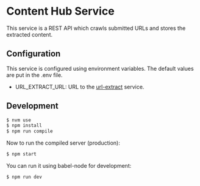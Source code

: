 # Content Hub Service
This service is a REST API which crawls submitted URLs and stores the
extracted content.

## Configuration
This service is configured using environment variables.  The default values
are put in the .env file.
* URL_EXTRACT_URL: URL to the [url-extract](https://github.com/jpictor/url-extract)
service.

## Development
```bash
$ nvm use
$ npm install
$ npm run compile
```

Now to run the compiled server (production):
```bash
$ npm start
```

You can run it using babel-node for development:
```bash
$ npm run dev
```
